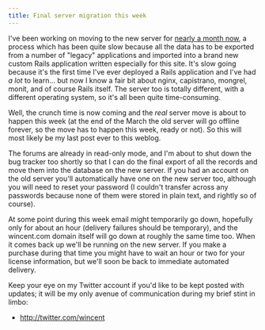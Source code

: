 ```yaml
---
title: Final server migration this week
---
```


I've been working on moving to the new server for [nearly a month now](http://www.wincent.com/a/about/wincent/weblog/archives/2008/02/server_migratio.php), a process which has been quite slow because all the data has to be exported from a number of "legacy" applications and imported into a brand new custom Rails application written especially for this site. It's slow going because it's the first time I've ever deployed a Rails application and I've had *a lot* to learn... but now I know a fair bit about nginx, capistrano, mongrel, monit, and of course Rails itself. The server too is totally different, with a different operating system, so it's all been quite time-consuming.

Well, the crunch time is now coming and the *real* server move is about to happen this week (at the end of the March the old server will go offline forever, so the move has to happen this week, ready or not). So this will most likely be my last post ever to this weblog.

The forums are already in read-only mode, and I'm about to shut down the bug tracker too shortly so that I can do the final export of all the records and move them into the database on the new server. If you had an account on the old server you'll automatically have one on the new server too, although you will need to reset your password (I couldn't transfer across any passwords because none of them were stored in plain text, and rightly so of course).

At some point during this week email might temporarily go down, hopefully only for about an hour (delivery failures should be temporary), and the wincent.com domain itself will go down at roughly the same time too. When it comes back up we'll be running on the new server. If you make a purchase during that time you might have to wait an hour or two for your license information, but we'll soon be back to immediate automated delivery.

Keep your eye on my Twitter account if you'd like to be kept posted with updates; it will be my only avenue of communication during my brief stint in limbo:

-   <http://twitter.com/wincent>
